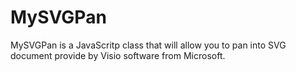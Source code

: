 # MySVGPan
MySVGPan is a JavaScritp class that will allow you to pan into SVG document provide by Visio software from Microsoft.
